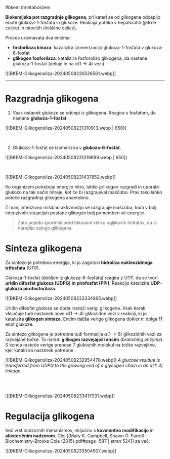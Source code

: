 #bkem
#metabolizem

**Biokemijska pot razgradnje glikogena**, pri kateri se od glikogena odcepijo enote glukoza-1-fosfata in glukoze. Reakcija poteka v hepatocitih (jetrne celice) in miocitih (mišične celice). 

Proces uravnavata dva encima:
- **fosforilaza kinaza**: kazalizira izomerizacijo glukoza-1-fosfata v glukoza-6-fosfat
- **glikogen fosforilaza**: katalizira fosforolizo glikogena, da nastane glukoza-1-fosfat (deluje le na $\alpha(1\rightarrow 4)$ vezi)

![[BKEM-Glikogenoliza-20240508230526561.webp]]

---

# Razgradnja glikogena

1. Vsak ostanek glukoze se odcepi iz glikogena. Reagira s fosfatom, da nastane **glukoza-1-fosfat**.

![[BKEM-Glikogenoliza-20240508231310913.webp | 650]]

<br>

2. Glukoza-1-fosfat se izomerizira v **glukoza-6-fosfat**.

![[BKEM-Glikogenoliza-20240508231319689.webp | 650]]

<br>

![[BKEM-Glikogenoliza-20240508231437852.webp]]

Ko organizem potrebuje energijo hitro, lahko grlikogen razgradi in uporabi glukozo na tak način hitreje, kot če bi razgrajeval maščobo. Prav tako lahko poteče razgradnja glikogena anaerobno.

Z manj intenzivno mišično aktivnostjo se razgrajuje maščoba, toda v bolj intenzivnih situacijah postane glikogen bolj pomemben vir energije. 
>Zato pojedo športniki pred tekmami veliko ogljikovih hidratov, da si naredijo zalogo glikogena.

# Sinteza glikogena

Za sintezo je potrebna energija, ki jo zagotovi **hidroliza nukleozidnega trifosfata** (UTP). 

Glukoza-1-fosfat (dobljen iz glukoza-6-fosfata) reagira z UTP, da se tvori **uridin difosfat glukoza (UDPG) in pirofosfat (PPi)**. Reakcijo katalizira **UDP-glukoza pirofosforilaza**.

![[BKEM-Glikogenoliza-20240508233334965.webp]]

Uridin difosfat glukoza se doda rastoči verigi glikogena. Vsak korak vključuje tudi nastanek nove $\alpha(1\rightarrow 4)$ glikozidne vezi v reakciji, ki jo katalizira **glikogen sintaza**. Encim daljša verigo glikogena dokler ni dolga 11 enot glukoze.

Za sintezo glikogena je potrebna tudi formacija $\alpha(1 \rightarrow 6)$ glikozidnih vezi za razvejane točke. To naredi **glikogen razvejajoči encim** (*branching enzyme*). S konca rastoče verige prenese 7 glukoznih molekul na točko razvejitve, kjer katalizira nastanek potrebne .

![[BKEM-Glikogenoliza-20240508232954478.webp]]
*A glucose residue is transferred from UDPG to the growing end of a glycogen chain in an a(1: 4) linkage*

<br>
<br>

![[BKEM-Glikogenoliza-20240508233417031.webp]]

# Regulacija glikogena

Več vrst nadzornih mehanizmov, vključno s **kovalentno modifikacijo** in **alosteričnim nadzorom**. Glej [[Mary K. Campbell, Shawn O. Farrell - Biochemistry-Brooks Cole (2015).pdf#page=587 | stran 524]] za več.

![[BKEM-Glikogenoliza-20240508233504907.webp]]